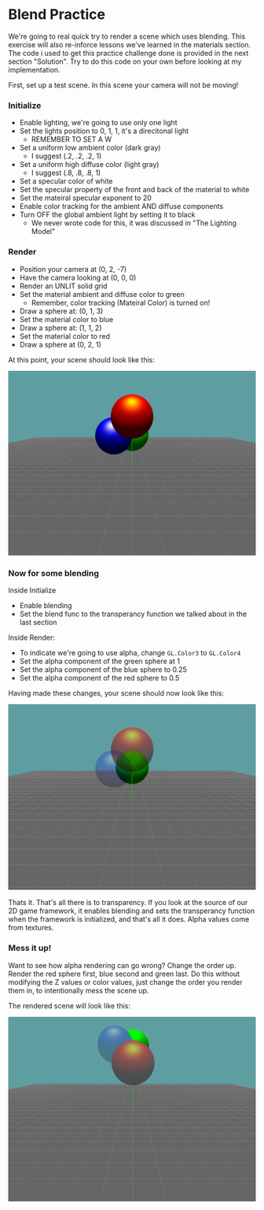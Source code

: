 # Blend Practice

We're going to real quick try to render a scene which uses blending. This exercise will also re-inforce lessons we've learned in the materials section. The code i used to get this practice challenge done is provided in the next section "Solution". Try to do this code on your own before looking at my implementation.

First, set up a test scene. In this scene your camera will not be moving!

### Initialize

* Enable lighting, we're going to use only one light
* Set the lights position to 0, 1, 1, it's a direcitonal light
  * REMEMBER TO SET A W 
* Set a uniform low ambient color (dark gray)
  * I suggest (.2, .2, .2, 1) 
* Set a uniform high diffuse color (light gray)
  * I suggest (.8, .8, .8, 1) 
* Set a specular color of white
* Set the specular property of the front and back of the material to white
* Set the mateiral specular exponent to 20
* Enable color tracking for the ambient AND diffuse components
* Turn OFF the global ambient light by setting it to black
  * We never wrote code for this, it was discussed in "The Lighting Model"

### Render

* Position your camera at (0, 2, -7)
* Have the camera looking at (0, 0, 0)
* Render an UNLIT solid grid
* Set the material ambient and diffuse color to green
  * Remember, color tracking (Mateiral Color) is turned on!
* Draw a sphere at: (0, 1, 3)
* Set the material color to blue
* Draw a sphere at: (1, 1, 2)
* Set the material color to red
* Draw a sphere at (0, 2, 1)

At this point, your scene should look like this:

![B1](blend1.png)

### Now for some blending

Inside Initialize
* Enable blending
* Set the blend func to the transperancy function we talked about in the last section

Inside Render: 
* To indicate we're going to use alpha, change ```GL.Color3``` to ```GL.Color4```
* Set the alpha component of the green sphere at 1
* Set the alpha component of the blue sphere to 0.25
* Set the alpha component of the red sphere to 0.5

Having made these changes, your scene should now look like this:

![B2](blend2.png)

Thats it. That's all there is to transparency. If you look at the source of our 2D game framework, it enables blending and sets the transperancy function when the framework is initialized, and that's all it does. Alpha values come from textures.

### Mess it up!

Want to see how alpha rendering can go wrong? Change the order up. Render the red sphere first, blue second and green last. Do this without modifying the Z values or color values, just change the order you render them in, to intentionally mess the scene up.

The rendered scene will look like this:

![B3](blend3.png)